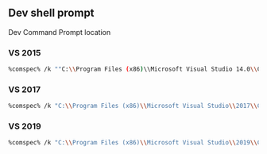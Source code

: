 
## Dev shell prompt

Dev Command Prompt location

### VS 2015

```bash
%comspec% /k ""C:\\Program Files (x86)\\Microsoft Visual Studio 14.0\\Common7\\Tools\\VsDevCmd.bat""
```

### VS 2017

```bash
%comspec% /k "C:\\Program Files (x86)\\Microsoft Visual Studio\\2017\\Community\\Common7\\Tools\\VsDevCmd.bat"
```

### VS 2019

```bash
%comspec% /k "C:\\Program Files (x86)\\Microsoft Visual Studio\\2019\\Community\\Common7\\Tools\\VsDevCmd.bat"
```